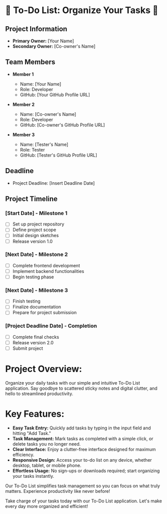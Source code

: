 # 📝 To-Do List: Organize Your Tasks 📝

## Project Information
- **Primary Owner:** [Your Name]
- **Secondary Owner:** [Co-owner's Name]

## Team Members
- **Member 1**
  - Name: [Your Name]
  - Role: Developer
  - GitHub: [Your GitHub Profile URL]

- **Member 2**
  - Name: [Co-owner's Name]
  - Role: Developer
  - GitHub: [Co-owner's GitHub Profile URL]

- **Member 3**
  - Name: [Tester's Name]
  - Role: Tester
  - GitHub: [Tester's GitHub Profile URL]

## Deadline
- Project Deadline: [Insert Deadline Date]

## Project Timeline

### [Start Date] - Milestone 1

- [ ] Set up project repository
- [ ] Define project scope
- [ ] Initial design sketches
- [ ] Release version 1.0

### [Next Date] - Milestone 2

- [ ] Complete frontend development
- [ ] Implement backend functionalities
- [ ] Begin testing phase

### [Next Date] - Milestone 3

- [ ] Finish testing
- [ ] Finalize documentation
- [ ] Prepare for project submission

### [Project Deadline Date] - Completion

- [ ] Complete final checks
- [ ] Release version 2.0
- [ ] Submit project

# Project Overview:

Organize your daily tasks with our simple and intuitive To-Do List application. Say goodbye to scattered sticky notes and digital clutter, and hello to streamlined productivity.

# Key Features:

- **Easy Task Entry:** Quickly add tasks by typing in the input field and hitting "Add Task."
- **Task Management:** Mark tasks as completed with a simple click, or delete tasks you no longer need.
- **Clear Interface:** Enjoy a clutter-free interface designed for maximum efficiency.
- **Responsive Design:** Access your to-do list on any device, whether desktop, tablet, or mobile phone.
- **Effortless Usage:** No sign-ups or downloads required; start organizing your tasks instantly.

Our To-Do List simplifies task management so you can focus on what truly matters. Experience productivity like never before!

Take charge of your tasks today with our To-Do List application. Let's make every day more organized and efficient!
